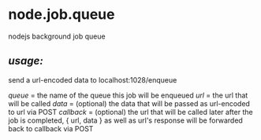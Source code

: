 # node.job.queue
nodejs background job queue

*usage:*
-----
send a url-encoded data to localhost:1028/enqueue

  *queue* = the name of the queue this job will be enqueued
  *url* = the url that will be called
  *data* = (optional) the data that will be passed as url-encoded to url via POST
  *callback* = (optional) the url that will be called later after the job is completed, { url, data } as well as url's response will be forwarded back to callback via POST